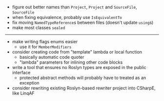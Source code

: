- figure out better names than `Project`, `Project` and `SourceFile`, `SourceFile`
- when fixing equivalence, probably use `IsEquivalentTo`
- fix moving `NamedTypeReference`s between files (doesn't update `using`s)
- make most classes `sealed`

---

- make writing flags enums easier
  - use it for `MemberModifiers`
- consider creating code from "template" lambda or local function  
  - basically automatic code quoter
  - "lambda" parameters for inlining other code blocks
- write a tool that ensures no Roslyn types are exposed in the public interface
  - protected abstract methods will probably have to treated as an exception
- consider rewriting existing Roslyn-based rewriter project into CSharpE, like LinqAF